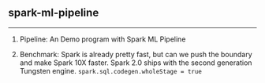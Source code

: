 ## spark-ml-pipeline

------------

1. Pipeline: An Demo program with Spark ML Pipeline

2. Benchmark: Spark is already pretty fast, but can we push the boundary and make Spark 10X faster. Spark 2.0 ships with the second generation Tungsten engine.
   `spark.sql.codegen.wholeStage = true`

